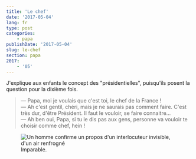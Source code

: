 ```yaml
---
title: 'Le chef'
date: '2017-05-04'
lang: fr
type: post
categories:
    - papa
publishDate: '2017-05-04'
slug: le-chef
section: papa
2017:
    - '05'
---
```


J'explique aux enfants le concept des "présidentielles", puisqu'ils posent la question pour la dixième fois.

<!--more-->

> — Papa, moi je voulais que c'est toi, le chef de la France !  
> — Ah c'est gentil, chéri, mais je ne saurais pas comment faire. C'est très dur, d'être Président. Il faut le vouloir, se faire connaitre…  
> — Ah ben oui, Papa, si tu le dis pas aux gens, personne va vouloir te choisir comme chef, hein !  

<figure>
  <img src="{{<fileFolder>}}sure.gif" alt="Un homme confirme un propos d'un interlocuteur invisible, d'un air renfrogné"/>
  <figcaption>Imparable.</figcaption>
</figure>